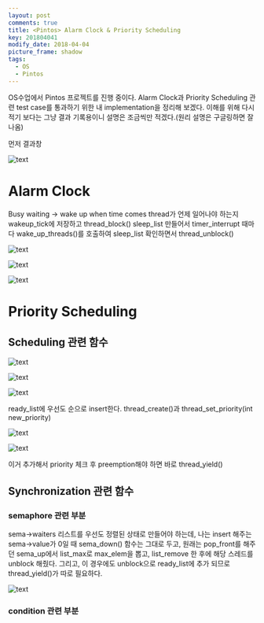 ```yaml
---
layout: post
comments: true
title: <Pintos> Alarm Clock & Priority Scheduling
key: 201804041
modify_date: 2018-04-04
picture_frame: shadow
tags:
  - OS
  - Pintos
---
```


OS수업에서 Pintos 프로젝트를 진행 중이다.
Alarm Clock과 Priority Scheduling 관련 test case를 통과하기 위한 내 implementation을 정리해 보겠다.
이해를 위해 다시 적기 보다는 그냥 결과 기록용이니 설명은 조금씩만 적겠다.(원리 설명은 구글링하면 잘 나옴)

먼저 결과창

![text](https://raw.githubusercontent.com/q0115643/my_blog/master/images/pintos-pj1-result.png)
<!--more-->

# Alarm Clock

Busy waiting -> wake up when time comes
thread가 언제 일어나야 하는지 wakeup_tick에 저장하고 thread_block()
sleep_list 만들어서 timer_interrupt 때마다 wake_up_threads()를 호출하여 sleep_list 확인하면서 thread_unblock()

![text](https://raw.githubusercontent.com/q0115643/my_blog/master/images/pintos-pj1-01.png)

![text](https://raw.githubusercontent.com/q0115643/my_blog/master/images/pintos-pj1-02.png)

![text](https://raw.githubusercontent.com/q0115643/my_blog/master/images/pintos-pj1-03.png)

# Priority Scheduling

## Scheduling 관련 함수

![text](https://raw.githubusercontent.com/q0115643/my_blog/master/images/pintos-pj1-04.png)

![text](https://raw.githubusercontent.com/q0115643/my_blog/master/images/pintos-pj1-05.png)

![text](https://raw.githubusercontent.com/q0115643/my_blog/master/images/pintos-pj1-06.png)

ready_list에 우선도 순으로 insert한다.
thread_create()과 thread_set_priority(int new_priority)

![text](https://raw.githubusercontent.com/q0115643/my_blog/master/images/pintos-pj1-07.png)

![text](https://raw.githubusercontent.com/q0115643/my_blog/master/images/pintos-pj1-08.png)

이거 추가해서 priority 체크 후 preemption해야 하면 바로 thread_yield()

## Synchronization 관련 함수

### semaphore 관련 부분

sema->waiters 리스트를 우선도 정렬된 상태로 만들어야 하는데, 나는 insert 해주는 sema->value가 0일 때 sema_down() 함수는 그대로 두고, 원래는 pop_front를 해주던 sema_up에서 list_max로 max_elem을 뽑고, list_remove 한 후에 해당 스레드를 unblock 해줬다.
그리고, 이 경우에도 unblock으로 ready_list에 추가 되므로 thread_yield()가 따로 필요하다.

![text](https://raw.githubusercontent.com/q0115643/my_blog/master/images/pintos-pj1-09.png)

### condition 관련 부분



